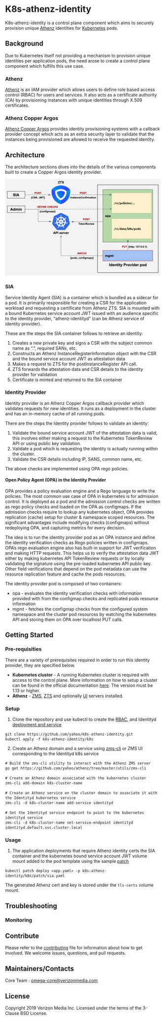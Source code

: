 # K8s-athenz-identity
K8s-athenz-identity is a control plane component which aims to securely provision unique
[Athenz](https://github.com/yahoo/athenz) identities for [Kubernetes](https://kubernetes.io/)
pods.

## Background
Due to Kubernetes itself not providing a mechanism to provision unique identities per
application pods, the need arose to create a control plane component which fulfills
this use case.

### Athenz
[Athenz](https://www.athenz.io/) is an IAM provider which allows users to define
role based access control (RBAC) for users and services. It also acts as a certificate
authority (CA) by provisioning instances with unique identities through X.509 certificates.

### Athenz Copper Argos
[Athenz Copper Argos](https://yahoo.github.io/athenz/site/copper_argos_dev/) provides
identity provisioning systems with a callback provider concept which acts as an extra
security layer to validate that the instances being provisioned are allowed to receive
the requested identity.

## Architecture
The architecture sections dives into the details of the various components built
to create a Copper Argos identity provider.

![Screenshot](docs/images/architecture.png)

### SIA
Service Identity Agent (SIA) is a container which is bundled as a sidecar for a
pod. It is primarily responsible for creating a CSR for the application workload
and requesting a certificate from Athenz ZTS. SIA is mounted with a bound Kubernetes
service account JWT issued with an audience specific to the identity provider,
“athenz-identityd” (can be Athenz service of identity provider).

These are the steps the SIA container follows to retrieve an identity:
1. Creates a new private key and signs a CSR with the subject common name as
“<athenz-domain>.<athenz-service>”, required SANs, etc.
2. Constructs an Athenz InstanceRegisterInformation object with the CSR and the
bound service account JWT as attestation data
3. Makes a request to ZTS for the postInstanceRegister API call.
4. ZTS forwards the attestation data and CSR details to the identity provider
for validation
5. Certificate is minted and returned to the SIA container

### Identity Provider
Identity provider is an Athenz Copper Argos callback provider which validates
requests for new identities. It runs as a deployment in the cluster and has an
in-memory cache of all running pods.

There are the steps the Identity provider follows to validate an identity:
1. Validate the bound service account JWT of the attestation data is valid, this
involves either making a request to the Kubernetes TokenReview API or using public
key validation.
2. Validate a pod which is requesting the identity is actually running within the
cluster.
3. Validate the CSR details including IP, SANS, common name, etc.

The above checks are implemented using OPA rego policies.

#### Open Policy Agent (OPA) in the Identity Provider
OPA provides a policy evaluation engine and a Rego language to write the policies.
The most common use case of OPA in kubernetes is for admission control. It is
deployed as a pod and the admission control checks are written as rego policy
checks and loaded on the OPA as configmaps. If the admission checks require to
lookup any kubernetes object, OPA provides replication (cache) setup for cluster
& namespace scoped resources. The significant advantages include modifying
checks (configmaps) without redeploying OPA, and capturing metrics for every decision.

The idea is to run the identity provider pod as an OPA instance and define the
identity verification checks as Rego policies written in configmaps. OPA’s rego
evaluation engine also has built-in support for JWT verification and making HTTP
requests. This helps us to verify the attestation data JWT either by making kubernetes
API TokenReview requests or by locally validating the signature using the pre-loaded
kubernetes API public key. Other field verifications that depend on the pod metadata
can use the resource replication feature and cache the pods resources. 

The identity provider pod is composed of two containers:
* opa - evaluates the identity verification checks with information provided with
from the configmap checks and replicated pods resource information
* mgmt - fetches the configmap checks from the configured system namespace and the
cluster pod resources by watching the kubernetes API and storing them on OPA over
localhost PUT calls.

## Getting Started

### Pre-requisities
There are a variety of prerequisites required in order to run this identity provider,
they are specified below.
- **Kubernetes cluster** - A running Kubernetes cluster is required with access to
the control plane. More information on how to setup a cluster can be found in the
official documentation [here](https://kubernetes.io/docs/setup/). The version must be 
1.13 or higher.
- **Athenz** - [ZMS](https://yahoo.github.io/athenz/site/setup_zms_prod/), 
[ZTS](https://yahoo.github.io/athenz/site/setup_zts_prod/) and optionally
[UI](https://yahoo.github.io/athenz/site/setup_ui_prod/) servers installed.

### Setup
1. Clone the repository and use kubectl to create the [RBAC](k8s/rbac.yaml), and
Identityd [deployment and service](k8s/identityd.yaml)

```
git clone https://github.com/yahoo/k8s-athenz-identity.git
kubectl apply -f k8s-athenz-identity/k8s
```

2. Create an Athenz domain and a service using [zms-cli](https://github.com/yahoo/athenz/tree/master/utils/zms-cli)
or ZMS UI corresponding to the Identityd k8s service

```
# Build the zms-cli utility to interact with the Athenz ZMS server
go get https://github.com/yahoo/athenz/tree/master/utils/zms-cli

# Create an Athenz domain associated with the kubernetes cluster
zms-cli add-domain k8s-cluster-name 

# Create an Athenz service on the cluster domain to associate it with the Identityd kubernetes service 
zms-cli -d k8s-cluster-name add-service identityd

# Set the Identityd service endpoint to point to the kubernetes identityd service
zms-cli -d k8s-cluster-name set-service-endpoint identityd identityd.default.svc.cluster.local
``` 

### Usage
1. The application deployments that require Athenz identity certs the SIA container
and the kubernetes bound service account JWT volume mount added to the pod template
using the sample [patch](k8s/patch/sia.yaml)

```
kubectl patch deploy <app.yaml> -p k8s-athenz-identity/k8s/patch/sia.yaml
``` 

The generated Athenz cert and key is stored under the `tls-certs` volume mount.

## Troubleshooting

### Monitoring

## Contribute
Please refer to the [contributing](Contributing.md) file for information about
how to get involved. We welcome issues, questions, and pull requests.

## Maintainers/Contacts
Core Team : omega-core@verizonmedia.com

## License
Copyright 2019 Verizon Media Inc. Licensed under the terms of the 3-Clause BSD License.

